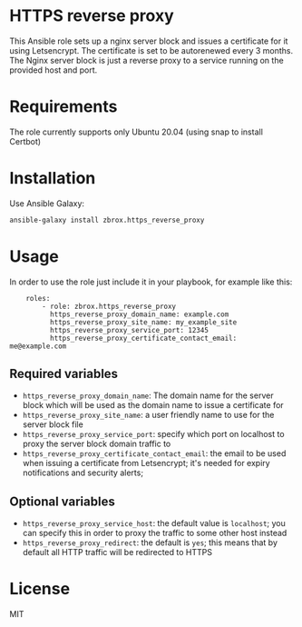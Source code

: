 # HTTPS reverse proxy

This Ansible role sets up a nginx server block and issues a certificate
for it using Letsencrypt. The certificate is set to be autorenewed every 3 months. The Nginx server block is just a reverse proxy to a service running on the provided host and port.

# Requirements

The role currently supports only Ubuntu 20.04 (using snap to install Certbot)

# Installation

Use Ansible Galaxy:

```sh
ansible-galaxy install zbrox.https_reverse_proxy
```

# Usage

In order to use the role just include it in your playbook, for example like this:

```ansible
    roles:
        - role: zbrox.https_reverse_proxy
          https_reverse_proxy_domain_name: example.com
          https_reverse_proxy_site_name: my_example_site
          https_reverse_proxy_service_port: 12345
          https_reverse_proxy_certificate_contact_email: me@example.com
```

## Required variables

- `https_reverse_proxy_domain_name`: The domain name for the server block which will be used as the domain name to issue a certificate for
- `https_reverse_proxy_site_name`: a user friendly name to use for the server block file
- `https_reverse_proxy_service_port`: specify which port on localhost to proxy the server block domain traffic to
- `https_reverse_proxy_certificate_contact_email`: the email to be used when issuing a certificate from Letsencrypt; it's needed for expiry notifications and security alerts;

## Optional variables

- `https_reverse_proxy_service_host`: the default value is `localhost`; you can specify this in order to proxy the traffic to some other host instead
- `https_reverse_proxy_redirect`: the default is `yes`; this means that by default all HTTP traffic will be redirected to HTTPS

# License

MIT